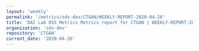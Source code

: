 ```yaml
---
layout: 'weekly'
permalink: '/metrics/sdv-dev/CTGAN/WEEKLY-REPORT-2020-04-26'
title: 'DAI Lab OSS Metrics Metrics report for CTGAN | WEEKLY-REPORT-2020-04-26'
organization: 'sdv-dev'
repository: 'CTGAN'
current_date: '2020-04-26'
---
```

